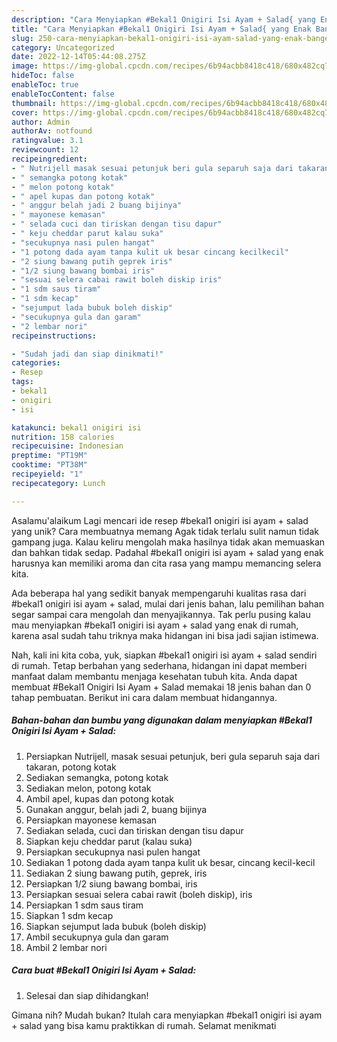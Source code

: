 ```yaml
---
description: "Cara Menyiapkan #Bekal1 Onigiri Isi Ayam + Salad{ yang Enak Banget"
title: "Cara Menyiapkan #Bekal1 Onigiri Isi Ayam + Salad{ yang Enak Banget"
slug: 250-cara-menyiapkan-bekal1-onigiri-isi-ayam-salad-yang-enak-banget
category: Uncategorized
date: 2022-12-14T05:44:08.275Z
image: https://img-global.cpcdn.com/recipes/6b94acbb8418c418/680x482cq70/bekal1-onigiri-isi-ayam-salad-foto-resep-utama.jpg
hideToc: false
enableToc: true
enableTocContent: false
thumbnail: https://img-global.cpcdn.com/recipes/6b94acbb8418c418/680x482cq70/bekal1-onigiri-isi-ayam-salad-foto-resep-utama.jpg
cover: https://img-global.cpcdn.com/recipes/6b94acbb8418c418/680x482cq70/bekal1-onigiri-isi-ayam-salad-foto-resep-utama.jpg
author: Admin
authorAv: notfound
ratingvalue: 3.1
reviewcount: 12
recipeingredient:
- " Nutrijell masak sesuai petunjuk beri gula separuh saja dari takaran potong kotak"
- " semangka potong kotak"
- " melon potong kotak"
- " apel kupas dan potong kotak"
- " anggur belah jadi 2 buang bijinya"
- " mayonese kemasan"
- " selada cuci dan tiriskan dengan tisu dapur"
- " keju cheddar parut kalau suka"
- "secukupnya nasi pulen hangat"
- "1 potong dada ayam tanpa kulit uk besar cincang kecilkecil"
- "2 siung bawang putih geprek iris"
- "1/2 siung bawang bombai iris"
- "sesuai selera cabai rawit boleh diskip iris"
- "1 sdm saus tiram"
- "1 sdm kecap"
- "sejumput lada bubuk boleh diskip"
- "secukupnya gula dan garam"
- "2 lembar nori"
recipeinstructions:

- "Sudah jadi dan siap dinikmati!"
categories:
- Resep
tags:
- bekal1
- onigiri
- isi

katakunci: bekal1 onigiri isi 
nutrition: 158 calories
recipecuisine: Indonesian
preptime: "PT19M"
cooktime: "PT38M"
recipeyield: "1"
recipecategory: Lunch

---
```



Asalamu'alaikum Lagi mencari ide resep #bekal1 onigiri isi ayam + salad yang unik? Cara membuatnya memang Agak tidak terlalu sulit namun tidak gampang juga. Kalau keliru mengolah maka hasilnya tidak akan memuaskan dan bahkan tidak sedap. Padahal #bekal1 onigiri isi ayam + salad yang enak harusnya kan memiliki aroma dan cita rasa yang mampu memancing selera kita.




Ada beberapa hal yang sedikit banyak mempengaruhi kualitas rasa dari #bekal1 onigiri isi ayam + salad, mulai dari jenis bahan, lalu pemilihan bahan segar sampai cara mengolah dan menyajikannya. Tak perlu pusing kalau mau menyiapkan #bekal1 onigiri isi ayam + salad yang enak di rumah, karena asal sudah tahu triknya maka hidangan ini bisa jadi sajian istimewa.


Nah, kali ini kita coba, yuk, siapkan #bekal1 onigiri isi ayam + salad sendiri di rumah. Tetap berbahan yang sederhana, hidangan ini dapat memberi manfaat dalam membantu menjaga kesehatan tubuh kita. Anda dapat membuat #Bekal1 Onigiri Isi Ayam + Salad memakai 18 jenis bahan dan 0 tahap pembuatan. Berikut ini cara dalam membuat hidangannya.

<!--inarticleads1-->

##### Bahan-bahan dan bumbu yang digunakan dalam menyiapkan #Bekal1 Onigiri Isi Ayam + Salad:

1. Persiapkan  Nutrijell, masak sesuai petunjuk, beri gula separuh saja dari takaran, potong kotak
1. Sediakan  semangka, potong kotak
1. Sediakan  melon, potong kotak
1. Ambil  apel, kupas dan potong kotak
1. Gunakan  anggur, belah jadi 2, buang bijinya
1. Persiapkan  mayonese kemasan
1. Sediakan  selada, cuci dan tiriskan dengan tisu dapur
1. Siapkan  keju cheddar parut (kalau suka)
1. Persiapkan secukupnya nasi pulen hangat
1. Sediakan 1 potong dada ayam tanpa kulit uk besar, cincang kecil-kecil
1. Sediakan 2 siung bawang putih, geprek, iris
1. Persiapkan 1/2 siung bawang bombai, iris
1. Persiapkan sesuai selera cabai rawit (boleh diskip), iris
1. Persiapkan 1 sdm saus tiram
1. Siapkan 1 sdm kecap
1. Siapkan sejumput lada bubuk (boleh diskip)
1. Ambil secukupnya gula dan garam
1. Ambil 2 lembar nori




<!--inarticleads2-->

##### Cara buat #Bekal1 Onigiri Isi Ayam + Salad:


1. Selesai dan siap dihidangkan!



Gimana nih? Mudah bukan? Itulah cara menyiapkan #bekal1 onigiri isi ayam + salad yang bisa kamu praktikkan di rumah. Selamat menikmati
